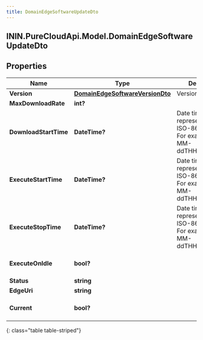 ```yaml
---
title: DomainEdgeSoftwareUpdateDto
---
```

## ININ.PureCloudApi.Model.DomainEdgeSoftwareUpdateDto

## Properties

|Name | Type | Description | Notes|
|------------ | ------------- | ------------- | -------------|
| **Version** | [**DomainEdgeSoftwareVersionDto**](DomainEdgeSoftwareVersionDto.html) | Version | |
| **MaxDownloadRate** | **int?** |  | [optional] |
| **DownloadStartTime** | **DateTime?** | Date time is represented as an ISO-8601 string. For example: yyyy-MM-ddTHH:mm:ss.SSSZ | [optional] |
| **ExecuteStartTime** | **DateTime?** | Date time is represented as an ISO-8601 string. For example: yyyy-MM-ddTHH:mm:ss.SSSZ | [optional] |
| **ExecuteStopTime** | **DateTime?** | Date time is represented as an ISO-8601 string. For example: yyyy-MM-ddTHH:mm:ss.SSSZ | [optional] |
| **ExecuteOnIdle** | **bool?** |  | [optional] [default to false]|
| **Status** | **string** |  | [optional] |
| **EdgeUri** | **string** |  | [optional] |
| **Current** | **bool?** |  | [optional] [default to false]|
{: class="table table-striped"}


